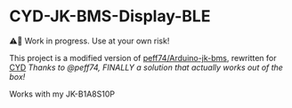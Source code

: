 # CYD-JK-BMS-Display-BLE

⚠️🚧 Work in progress. Use at your own risk!

This project is a modified version of [peff74/Arduino-jk-bms](https://github.com/peff74/Arduino-jk-bms), rewritten for [CYD](https://github.com/witnessmenow/ESP32-Cheap-Yellow-Display) *Thanks to @peff74, FINALLY a solution that actually works out of the box!*

Works with my JK-B1A8S10P

